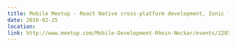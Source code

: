 ```yaml
---
title: Mobile Meetup - React Native cross-platform development, Ionic framework
date: 2016-02-25
location: 
link: http://www.meetup.com/Mobile-Development-Rhein-Neckar/events/228547095/
---
```

